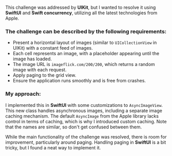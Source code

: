 This challenge was addressed by **UIKit**, but I wanted to resolve it using **SwiftUI** and **Swift concurrency**, utilizing all the latest technologies from Apple.

### The challenge can be described by the following requirements:

- Present a horizontal layout of images (similar to `UICollectionView` in UIKit) with a constant feed of images.
- Each cell represents an image, with a placeholder appearing until the image has loaded.
- The image URL is `imageflick.com/200/200`, which returns a random image with each request.
- Apply paging to the grid view.
- Ensure the application runs smoothly and is free from crashes.

### My approach:

I implemented this in **SwiftUI** with some customizations to `AsyncImageView`. This new class handles asynchronous images, including a separate image caching mechanism. The default `AsyncImage` from the Apple library lacks control in terms of caching, which is why I introduced custom caching. Note that the names are similar, so don't get confused between them.

While the main functionality of the challenge was resolved, there is room for improvement, particularly around paging. Handling paging in **SwiftUI** is a bit tricky, but I found a neat way to implement it.

